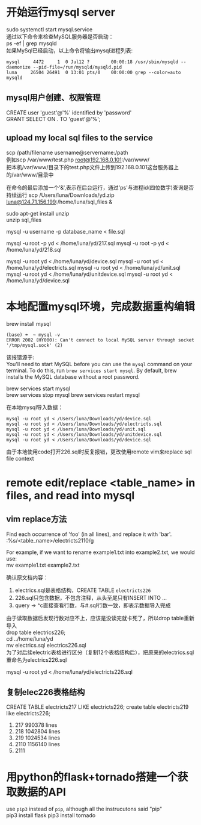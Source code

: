 # 开始运行mysql server
sudo systemctl start mysql.service  
通过以下命令来检查MySQL服务器是否启动：  
ps -ef | grep mysqld  
如果MySql已经启动，以上命令将输出mysql进程列表:
```
mysql     4472     1  0 Jul12 ?        00:00:18 /usr/sbin/mysqld --daemonize --pid-file=/run/mysqld/mysqld.pid
luna     26504 26491  0 13:01 pts/0    00:00:00 grep --color=auto mysqld
```

## mysql用户创建、权限管理
CREATE user 'guest'@'%' identified by 'password'  
GRANT SELECT ON *.* TO 'guest'@'%'; 

## upload my local sql files to the service
scp /path/filename username@servername:/path   
例如scp /var/www/test.php  root@192.168.0.101:/var/www/  
把本机/var/www/目录下的test.php文件上传到192.168.0.101这台服务器上的/var/www/目录中

在命令的最后添加一个'&',表示在后台运行，通过'ps'与进程id(四位数字)查询是否持续运行
scp /Users/luna/Downloads/yd.zip luna@124.71.156.199:/home/luna/sql_files &

sudo apt-get install unzip  
unzip sql_files

mysql -u username -p database_name < file.sql

mysql -u root -p yd < /home/luna/yd/217.sql
mysql -u root -p yd < /home/luna/yd/218.sql


mysql -u root yd < /home/luna/yd/device.sql
mysql -u root yd < /home/luna/yd/electricts.sql
mysql -u root yd < /home/luna/yd/unit.sql
mysql -u root yd < /home/luna/yd/unitdevice.sql
mysql -u root yd < /home/luna/yd/device.sql


# 本地配置mysql环境，完成数据重构编辑
brew install mysql  
```
(base) ➜  ~ mysql -v
ERROR 2002 (HY000): Can't connect to local MySQL server through socket '/tmp/mysql.sock' (2)
```
该报错源于:  
You'll need to start MySQL before you can use the  ```mysql``` command on your terminal. To do this, run ```brew services start mysql```. By default, brew installs the MySQL database without a root password.  

brew services start mysql  
brew services stop mysql
brew services restart mysql  

在本地mysql导入数据：  
```
mysql -u root yd < /Users/luna/Downloads/yd/device.sql
mysql -u root yd < /Users/luna/Downloads/yd/electricts.sql
mysql -u root yd < /Users/luna/Downloads/yd/unit.sql
mysql -u root yd < /Users/luna/Downloads/yd/unitdevice.sql
mysql -u root yd < /Users/luna/Downloads/yd/device.sql
```

由于本地使用code打开226.sql时反复报错，更改使用remote vim来replace sql file context  


# remote edit/replace <table_name> in files, and read into mysql
## vim replace方法
Find each occurrence of 'foo' (in all lines), and replace it with 'bar'.
:%s/<table_name>/electricts2110/g


For example, if we want to rename example1.txt into example2.txt, we would use:  
mv example1.txt example2.txt

确认原文档内容：  
1. electrics.sql是表格结构，CREATE TABLE `electricts226`   
2. 226.sql只包含数据，不包含注释，从头至尾只有INSERT INTO ...
3. query -> ^c直接查看行数，与#.sql行数一致，即表示数据导入完成

由于读取数据后发现行数对应不上，应该是没读完就卡死了，所以drop table重新导入  
drop table electrics226;  
cd ../home/luna/yd  
mv electrics.sql electrics226.sql  
为了对后续electric表格进行区分（复制12个表格结构后），把原来的electrics.sql重命名为electrics226.sql  

mysql -u root yd < /home/luna/yd/electricts226.sql  

## 复制elec226表格结构  
CREATE TABLE electricts217 LIKE electricts226;
create table electricts219 like electricts226;

1. 217 990378 lines
2. 218 1042804 lines
3. 219 1024534 lines
4. 2110 1156140 lines
5. 2111 


# 用python的flask+tornado搭建一个获取数据的API
use ```pip3``` instead of ```pip```, although all the instrucutons said "pip"  
pip3 install flask
pip3 install tornado

